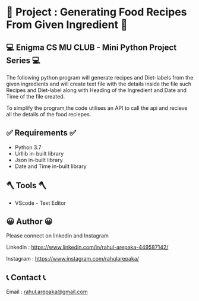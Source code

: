 #  🧁 Project : Generating Food Recipes From Given Ingredient 🧁

## 💻 Enigma CS MU CLUB - Mini Python Project Series 💻

The following python program will generate recipes and Diet-labels from the given ingredients and will create text file with the details inside the file such Recipes and Diet-label along with Heading of the Ingredient and Date and Time of the file created.

To simplify the program,the code utilises an API to call the api and recieve all the details of the food reciepes.

## ✅ Requirements ✅
- Python 3.7
- Urllib in-built library
- Json in-built library
- Date and Time in-built library

## 🪓 Tools 🪓
- VScode - Text Editor

## 😀 Author 😀
Please connect on linkedin and Instagram

Linkedin : https://www.linkedin.com/in/rahul-arepaka-449587142/

Instagram : https://www.instagram.com/rahularepaka/

## 📞 Contact 📞
Email : rahul.arepaka@gmail.com
